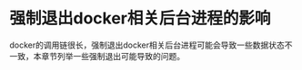 # 强制退出docker相关后台进程的影响<a name="ZH-CN_TOPIC_0184808211"></a>

docker的调用链很长，强制退出docker相关后台进程可能会导致一些数据状态不一致，本章节列举一些强制退出可能导致的问题。

